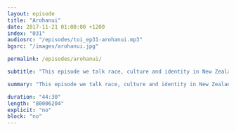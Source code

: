 ```yaml
---
layout: episode
title: "Arohanui"
date: 2017-11-21 01:00:00 +1200
index: "031"
audiosrc: "/episodes/toi_ep31-arohanui.mp3"
bgsrc: "/images/arohanui.jpg"

permalink: /episodes/arohanui/

subtitle: "This episode we talk race, culture and identity in New Zealand with the wonderful Marcelle Wharerau. Did our teachers in high school communicate the importance of NZ history enough? What cultural aspects did colonialism imprint on Maori and what did it erase? How does it affect other non-European New Zealanders, even now? And what is Pakeha culture?"

summary: "This episode we talk race, culture and identity in New Zealand with the wonderful Marcelle Wharerau. Did our teachers in high school communicate the importance of NZ history enough? What cultural aspects did colonialism imprint on Māori and what did it erase? How does it affect other non-European New Zealanders, even now? And what is Pākehā culture?"

duration: "44:30"
length: "80006204"
explicit: "no"
block: "no" 
---
```

